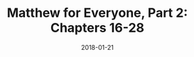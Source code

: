 ---
date: 2018-01-21
dateYear: 2018
isbn: 9780664227876
title: "Matthew for Everyone, Part 2: Chapters 16-28"
description: "N. T. Wright's eye-opening comments on the Gospel of Matthew and what it might mean for us are combined, passage-by-passage, with his fresh translation of the Bible text. Making use of his true scholar's understanding, yet writing in an approachable and anecdotal style, Wright captures the urgency and excitement of Matthew's Gospel in a way few writers have."
cover: cover-matthew-for-everyone-part-2.jpeg
coverGoogle: https://books.google.com/books/content?id=YoUenwEACAAJ&printsec=frontcover&img=1&zoom=1&source=gbs_api
pageCount: 240
authors: N. T. Wright
publishers: Westminster John Knox Press
published: 2004-01-01
publishedYear: 2003
bookSeries: New Testament for Everyone
shelves:
- non-fiction
---
